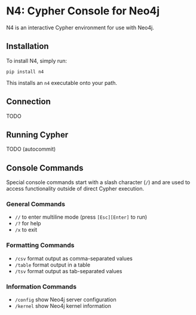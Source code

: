 # N4: Cypher Console for Neo4j

N4 is an interactive Cypher environment for use with Neo4j.


## Installation
To install N4, simply run:
```
pip install n4
```

This installs an `n4` executable onto your path.


## Connection
TODO


## Running Cypher
TODO (autocommit)


## Console Commands
Special console commands start with a slash character (`/`) and are used to access functionality outside of direct Cypher execution.

### General Commands
- `//`      to enter multiline mode (press `[Esc][Enter]` to run)
- `/?`      for help
- `/x`      to exit

### Formatting Commands
- `/csv`    format output as comma-separated values
- `/table`  format output in a table
- `/tsv`    format output as tab-separated values

### Information Commands
- `/config` show Neo4j server configuration
- `/kernel` show Neo4j kernel information
